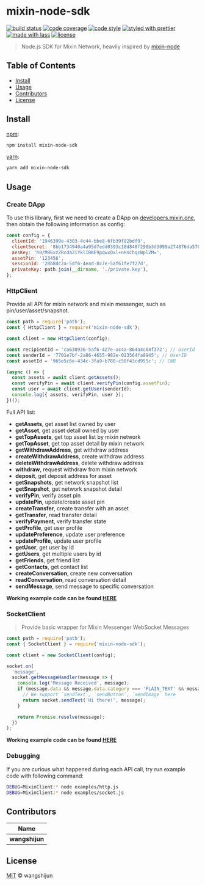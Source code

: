 # mixin-node-sdk

[![build status](https://img.shields.io/travis/wangshijun/mixin-node-sdk.svg)](https://travis-ci.org/wangshijun/mixin-node-sdk)
[![code coverage](https://img.shields.io/codecov/c/github/wangshijun/mixin-node-sdk.svg)](https://codecov.io/gh/wangshijun/mixin-node-sdk)
[![code style](https://img.shields.io/badge/code_style-XO-5ed9c7.svg)](https://github.com/sindresorhus/xo)
[![styled with prettier](https://img.shields.io/badge/styled_with-prettier-ff69b4.svg)](https://github.com/prettier/prettier)
[![made with lass](https://img.shields.io/badge/made_with-lass-95CC28.svg)](https://lass.js.org)
[![license](https://img.shields.io/github/license/wangshijun/mixin-node-sdk.svg)](LICENSE)

> Node.js SDK for Mixin Network, heavily inspired by [mixin-node](https://www.npmjs.com/package/mixin-node)

## Table of Contents

- [Install](#install)
- [Usage](#usage)
- [Contributors](#contributors)
- [License](#license)

## Install

[npm][]:

```sh
npm install mixin-node-sdk
```

[yarn][]:

```sh
yarn add mixin-node-sdk
```

## Usage

### Create DApp

To use this library, first we need to create a DApp on [developers.mixin.one](https://developers.mixin.one), then obtain the following information as config:

```javascript
const config = {
  clientId: '1946399e-4303-4c44-bbe8-6fb39f82bdf9',
  clientSecret: '8bb1734940a4a95d7edd0393c18d848f298b3d3099a274876da57877736b067e',
  aesKey: 'hB/M96xzZRcda2iYklIBKE9pqwxQxl+nHsChqcWpl2M=',
  assetPin: '123456',
  sessionId: '28b8dc2a-5df6-4ead-8c7e-5af61fe7f27d',
  privateKey: path.join(__dirname, './private.key'),
};
```

### HttpClient

Provide all API for mixin network and mixin messenger, such as pin/user/asset/snapshot.

```javascript
const path = require('path');
const { HttpClient } = require('mixin-node-sdk');

const client = new HttpClient(config);

const recipientId = 'ca630936-5af6-427e-ac4a-864a4c64f372'; // UserId
const senderId = '7701e7bf-2a86-4655-982e-023564fa8945'; // UserID
const assetId = '965e5c6e-434c-3fa9-b780-c50f43cd955c'; // CNB

(async () => {
  const assets = await client.getAssets();
  const verifyPin = await client.verifyPin(config.assetPin);
  const user = await client.getUser(senderId);
  console.log({ assets, verifyPin, user });
})();
```

Full API list:

- **getAssets**, get asset list owned by user
- **getAsset**, get asset detail owned by user
- **getTopAssets**, get top asset list by mixin network
- **getTopAsset**, get top asset detail by mixin network
- **getWithdrawAddress**, get withdraw address
- **createWithdrawAddress**, create withdraw address
- **deleteWithdrawAddress**, delete withdraw address
- **withdraw**, request withdraw from mixin network
- **deposit**, get deposit address for asset
- **getSnapshots**, get network snapshot list
- **getSnapshot**, get network snapshot detail
- **verifyPin**, verify asset pin
- **updatePin**, update/create asset pin
- **createTransfer**, create transfer with an asset
- **getTransfer**, read transfer detail
- **verifyPayment**, verify transfer state
- **getProfile**, get user profile
- **updatePreference**, update user preference
- **updateProfile**, update user profile
- **getUser**, get user by id
- **getUsers**, get multiple users by id
- **getFriends**, get friend list
- **getContacts**, get contact list
- **createConversation**, create new conversation
- **readConversation**, read conversation detail
- **sendMessage**, send message to specific conversation

**Working example code can be found [HERE](./examples/http.js)**

### SocketClient

> Provide basic wrapper for Mixin Messenger WebSocket Messages

```javascript
const path = require('path');
const { SocketClient } = require('mixin-node-sdk');

const client = new SocketClient(config);

socket.on(
  'message',
  socket.getMessageHandler(message => {
    console.log('Message Received', message);
    if (message.data && message.data.category === 'PLAIN_TEXT' && message.data.data.toLowerCase() === 'hi') {
      // We support `sendText`, `sendButton`, `sendImage` here
      return socket.sendText('Hi there!', message);
    }

    return Promise.resolve(message);
  })
);
```

**Working example code can be found [HERE](./examples/socket.js)**

### Debugging

If you are curious what happened during each API call, try run example code with following command:

```bash
DEBUG=MixinClient:* node examples/http.js
DEBUG=MixinClient:* node examples/socket.js
```

## Contributors

| Name           |
| -------------- |
| **wangshijun** |

## License

[MIT](LICENSE) © wangshijun

##

[npm]: https://www.npmjs.com/
[yarn]: https://yarnpkg.com/
